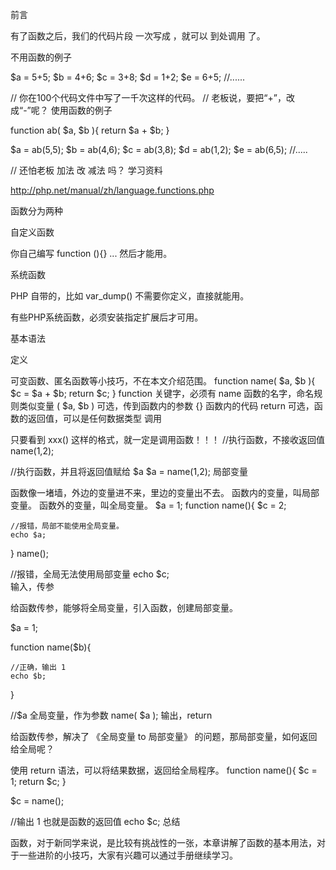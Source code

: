 前言

有了函数之后，我们的代码片段 一次写成 ，就可以 到处调用 了。

不用函数的例子

$a = 5+5;
$b = 4+6;
$c = 3+8;
$d = 1+2;
$e = 6+5;
//......

// 你在100个代码文件中写了一千次这样的代码。
// 老板说，要把“+”，改成“-”呢？
使用函数的例子

function ab( $a, $b ){
    return $a + $b;
}

$a = ab(5,5);
$b = ab(4,6);
$c = ab(3,8);
$d = ab(1,2);
$e = ab(6,5);
//.....

// 还怕老板 加法 改 减法 吗？
学习资料

http://php.net/manual/zh/language.functions.php

函数分为两种

自定义函数

你自己编写 function (){} ... 然后才能用。

系统函数

PHP 自带的，比如 var_dump() 不需要你定义，直接就能用。

有些PHP系统函数，必须安装指定扩展后才可用。

基本语法

定义

可变函数、匿名函数等小技巧，不在本文介绍范围。
function name( $a, $b ){
    $c = $a + $b;
    return $c;
}
function 关键字，必须有
name 函数的名字，命名规则类似变量
( $a, $b ) 可选，传到函数内的参数
{} 函数内的代码
return 可选，函数的返回值，可以是任何数据类型
调用

只要看到 xxx() 这样的格式，就一定是调用函数！！！
//执行函数，不接收返回值
name(1,2);

//执行函数，并且将返回值赋给 $a
$a = name(1,2);
局部变量

函数像一堵墙，外边的变量进不来，里边的变量出不去。
函数内的变量，叫局部变量。
函数外的变量，叫全局变量。
$a = 1;
function name(){
    $c = 2;
    
    //报错，局部不能使用全局变量。
    echo $a;
}
name();

//报错，全局无法使用局部变量
echo $c;    
输入，传参

给函数传参，能够将全局变量，引入函数，创建局部变量。

$a = 1;

function name($b){

    //正确，输出 1
    echo $b;
    
}

//$a 全局变量，作为参数
name( $a );
输出，return

给函数传参，解决了 《全局变量 to 局部变量》 的问题，那局部变量，如何返回给全局呢？

使用 return 语法，可以将结果数据，返回给全局程序。
function name(){
    $c = 1;
    return $c;
}

$c = name();

//输出 1 也就是函数的返回值
echo $c;
总结

函数，对于新同学来说，是比较有挑战性的一张，本章讲解了函数的基本用法，对于一些进阶的小技巧，大家有兴趣可以通过手册继续学习。
